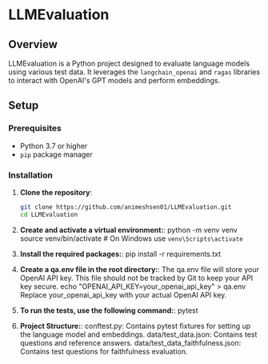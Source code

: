 # LLMEvaluation

## Overview
LLMEvaluation is a Python project designed to evaluate language models using various test data. It leverages the `langchain_openai` and `ragas` libraries to interact with OpenAI's GPT models and perform embeddings.

## Setup

### Prerequisites
- Python 3.7 or higher
- `pip` package manager

### Installation
1. **Clone the repository**:
   ```sh
   git clone https://github.com/animeshsen01/LLMEvaluation.git
   cd LLMEvaluation

2. **Create and activate a virtual environment:**:
python -m venv venv
source venv/bin/activate  # On Windows use `venv\Scripts\activate`

3. **Install the required packages:**:
pip install -r requirements.txt

4. **Create a qa.env file in the root directory:**:
The qa.env file will store your OpenAI API key. This file should not be tracked by Git to keep your API key secure.
echo "OPENAI_API_KEY=your_openai_api_key" > qa.env
Replace your_openai_api_key with your actual OpenAI API key.

5. **To run the tests, use the following command:**:
pytest

5. **Project Structure:**:
conftest.py: Contains pytest fixtures for setting up the language model and embeddings.
data/test_data.json: Contains test questions and reference answers.
data/test_data_faithfulness.json: Contains test questions for faithfulness evaluation.
